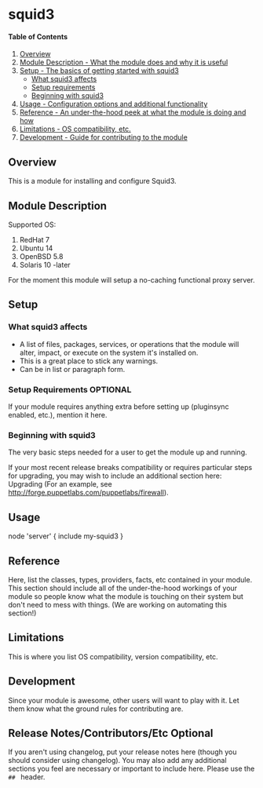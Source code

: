 # squid3

#### Table of Contents

1. [Overview](#overview)
2. [Module Description - What the module does and why it is useful](#module-description)
3. [Setup - The basics of getting started with squid3](#setup)
    * [What squid3 affects](#what-squid3-affects)
    * [Setup requirements](#setup-requirements)
    * [Beginning with squid3](#beginning-with-squid3)
4. [Usage - Configuration options and additional functionality](#usage)
5. [Reference - An under-the-hood peek at what the module is doing and how](#reference)
5. [Limitations - OS compatibility, etc.](#limitations)
6. [Development - Guide for contributing to the module](#development)

## Overview

This is a module for installing and configure Squid3.

## Module Description

Supported OS:

1. RedHat 7
2. Ubuntu 14
3. OpenBSD 5.8
4. Solaris 10 -later

For the moment this module will setup a no-caching functional proxy server.


## Setup

### What squid3 affects

* A list of files, packages, services, or operations that the module will alter,
  impact, or execute on the system it's installed on.
* This is a great place to stick any warnings.
* Can be in list or paragraph form.

### Setup Requirements **OPTIONAL**

If your module requires anything extra before setting up (pluginsync enabled,
etc.), mention it here.

### Beginning with squid3

The very basic steps needed for a user to get the module up and running.

If your most recent release breaks compatibility or requires particular steps
for upgrading, you may wish to include an additional section here: Upgrading
(For an example, see http://forge.puppetlabs.com/puppetlabs/firewall).

## Usage

node 'server' {
include my-squid3
}




## Reference

Here, list the classes, types, providers, facts, etc contained in your module.
This section should include all of the under-the-hood workings of your module so
people know what the module is touching on their system but don't need to mess
with things. (We are working on automating this section!)

## Limitations

This is where you list OS compatibility, version compatibility, etc.

## Development

Since your module is awesome, other users will want to play with it. Let them
know what the ground rules for contributing are.

## Release Notes/Contributors/Etc **Optional**

If you aren't using changelog, put your release notes here (though you should
consider using changelog). You may also add any additional sections you feel are
necessary or important to include here. Please use the `## ` header.

